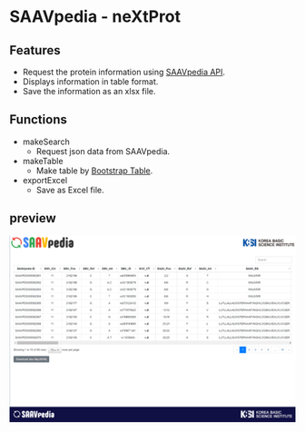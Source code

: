 # SAAVpedia - neXtProt

## Features

+ Request the protein information using [SAAVpedia API](https://www.saavpedia.org/rest-api/).
+ Displays information in table format.
+ Save the information as an xlsx file.



## Functions

+ makeSearch
  + Request json data from SAAVpedia.
+ makeTable
  + Make table by [Bootstrap Table](https://bootstrap-table.com/).
+ exportExcel
  + Save as Excel file.

## preview

![image-20200722151914652](img/README/image-20200722151914652.png)

